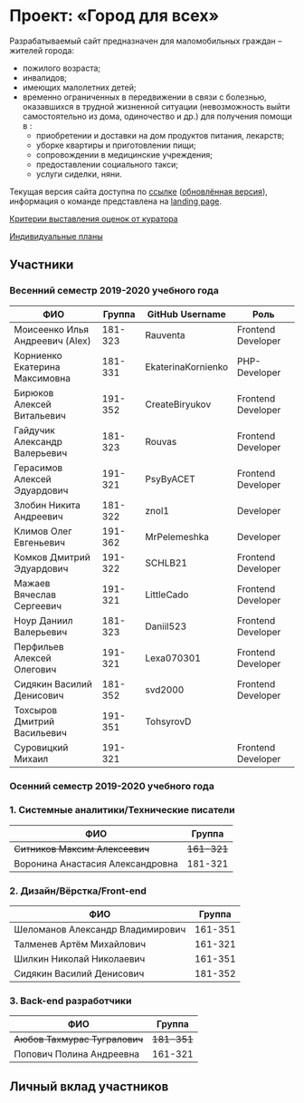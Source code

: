 # Проект: «Город для всех»

Разрабатываемый сайт предназначен для маломобильных граждан – жителей города: 
- пожилого возраста;
- инвалидов;
- имеющих малолетних детей;
- временно ограниченных в передвижении в связи с болезнью,
оказавшихся в трудной жизненной ситуации (невозможность выйти самостоятельно из дома, одиночество и др.) для  получения помощи в :
    - приобретении и доставки на дом продуктов питания, лекарств; 
    -  уборке квартиры и приготовлении пищи;
    - сопровождении в медицинские учреждения;
    - предоставлении социального такси;
    - услуги сиделки, няни.

Текущая версия сайта доступна по [ссылке](https://city-for-all.herokuapp.com/) ([обновлённая версия](https://cfa-spa.web.app/)), 
информация о команде представлена на 
[landing page](http://landing-cfa-pd.std-1026.ist.mospolytech.ru/).


[Критерии выставления оценок от куратора](https://docs.google.com/spreadsheets/d/1N0M0Mqp96JURBt9jojspKhzYx0ZfLEyf7GmsQJ5eB3k/edit#gid=1796042566)

[Индивидуальные планы](https://docs.google.com/spreadsheets/d/1YrW61N9GrMDLYFTE_CLDXZeZbGR6OJpD5PZK4f6vaUA/edit#gid=0)


## Участники 

### Весенний семестр 2019-2020 учебного года

| ФИО  | Группа | GitHub Username | Роль |
|---|---|---|---|
| Моисеенко Илья Андреевич (Alex)  | 181-323 | Rauventa           | Frontend Developer |
| Корниенко Екатерина Максимовна   | 181-331 | EkaterinaKornienko | PHP-Developer |
| Бирюков Алексей Витальевич       | 191-352 | CreateBiryukov     | Frontend Developer |
| Гайдучик Александр Валерьевич    | 181-323 | Rouvas             | Frontend Developer |
| Герасимов Алексей Эдуардович     | 191-321 | PsyByACET          | Frontend Developer |
| Злобин Никита Андреевич          | 181-322 | znol1              | Developer |
| Климов Олег Евгеньевич           | 191-362 | MrPelemeshka       | Developer |
| Комков Дмитрий Эдуардович        | 191-322 | SCHLB21            | Frontend Developer |
| Мажаев Вячеслав Сергеевич        | 191-321 | LittleCado         | Frontend Developer |
| Ноур Даниил Валерьевич           | 181-323 | Daniil523          | Frontend Developer |
| Перфильев Алексей Олегович       | 191-321 | Lexa070301         | Frontend Developer |
| Сидякин Василий Денисович        | 181-352 | svd2000            | Frontend Developer |
| Тохсыров Дмитрий Васильевич      | 191-351 | TohsyrovD |  |
| Суровицкий Михаил                | 191-321 |                    | Frontend Developer |


### Осенний семестр 2019-2020 учебного года

### 1. Системные аналитики/Технические писатели

| ФИО  | Группа  |
|---|---|
| ~~Ситников Максим Алексеевич~~        | ~~161-321~~ |
| Воронина Анастасия Александровна  | 181-321 |

### 2. Дизайн/Вёрстка/Front-end

| ФИО  | Группа  |
|---|---|
| Шеломанов Александр Владимирович  | 161-351 |
| Талменев Артём Михайлович         | 161-321 |
| Шилкин Николай Николаевич         | 161-351 |
| Сидякин Василий Денисович         | 181-352 |

### 3. Back-end разработчики

| ФИО  | Группа  |
|---|---|
| ~~Аюбов Тахмурас Тугралович~~         | ~~181-351~~ |
| Попович Полина Андреевна          | 161-321 |


## Личный вклад участников


